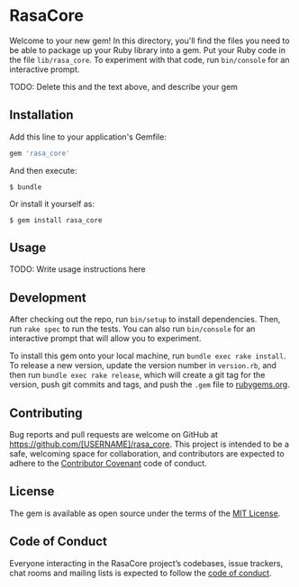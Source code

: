 # RasaCore

Welcome to your new gem! In this directory, you'll find the files you need to be able to package up your Ruby library into a gem. Put your Ruby code in the file `lib/rasa_core`. To experiment with that code, run `bin/console` for an interactive prompt.

TODO: Delete this and the text above, and describe your gem

## Installation

Add this line to your application's Gemfile:

```ruby
gem 'rasa_core'
```

And then execute:

    $ bundle

Or install it yourself as:

    $ gem install rasa_core

## Usage

TODO: Write usage instructions here

## Development

After checking out the repo, run `bin/setup` to install dependencies. Then, run `rake spec` to run the tests. You can also run `bin/console` for an interactive prompt that will allow you to experiment.

To install this gem onto your local machine, run `bundle exec rake install`. To release a new version, update the version number in `version.rb`, and then run `bundle exec rake release`, which will create a git tag for the version, push git commits and tags, and push the `.gem` file to [rubygems.org](https://rubygems.org).

## Contributing

Bug reports and pull requests are welcome on GitHub at https://github.com/[USERNAME]/rasa_core. This project is intended to be a safe, welcoming space for collaboration, and contributors are expected to adhere to the [Contributor Covenant](http://contributor-covenant.org) code of conduct.

## License

The gem is available as open source under the terms of the [MIT License](https://opensource.org/licenses/MIT).

## Code of Conduct

Everyone interacting in the RasaCore project’s codebases, issue trackers, chat rooms and mailing lists is expected to follow the [code of conduct](https://github.com/[USERNAME]/rasa_core/blob/master/CODE_OF_CONDUCT.md).
